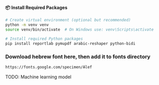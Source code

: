 #### 📦 Install Required Packages

```bash
# Create virtual environment (optional but recommended)
python -m venv venv
source venv/bin/activate  # On Windows use: venv\Scripts\activate

# Install required Python packages
pip install reportlab pymupdf arabic-reshaper python-bidi
```

### Download hebrew font here, then add it to fonts directory
```bash
https://fonts.google.com/specimen/Alef
```

TODO: Machine learning model
